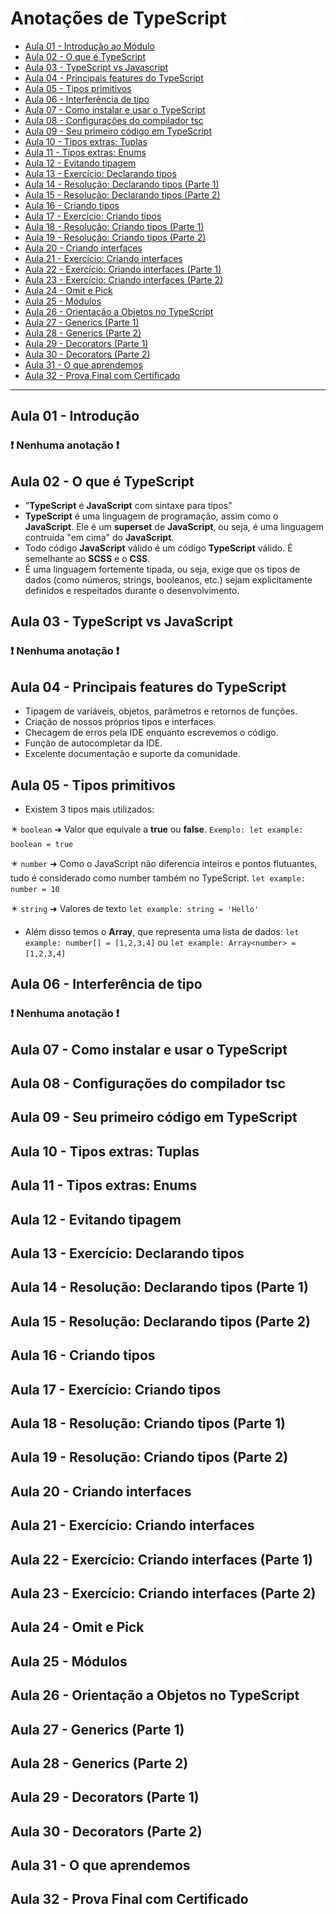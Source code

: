 # Anotações de TypeScript ![typescript logo](./media/logo-typescript.png)

- [Aula 01 - Introdução ao Módulo](#aula-01---introdução-ao-módulo)
- [Aula 02 - O que é TypeScript](#aula-02---o-que-é-typescript)
- [Aula 03 - TypeScript vs Javascript](#aula-03---typescript-vs-javascript)
- [Aula 04 - Principais features do TypeScript](#aula-04---principais-features-do-typescript)
- [Aula 05 - Tipos primitivos](#aula-05---tipos-primitivos)
- [Aula 06 - Interferência de tipo](#aula-06---interferência-de-tipo)
- [Aula 07 - Como instalar e usar o TypeScript](#aula-07---como-instalar-e-usar-o-typescript)
- [Aula 08 - Configurações do compilador tsc](#aula-08---configurações-do-compilador-tsc)
- [Aula 09 - Seu primeiro código em TypeScript](#aula-09---seu-primeiro-código-em-typescript)
- [Aula 10 - Tipos extras: Tuplas](#aula-10---tipos-extras-tuplas)
- [Aula 11 - Tipos extras: Enums](#aula-11---tipos-extras-enums)
- [Aula 12 - Evitando tipagem](#aula-12---evitando-tipagem)
- [Aula 13 - Exercício: Declarando tipos](#aula-13---exercício-declarando-tipos)
- [Aula 14 - Resolução: Declarando tipos (Parte 1)](#aula-14---resolução-declarando-tipos-parte-1)
- [Aula 15 - Resolução: Declarando tipos (Parte 2)](#aula-15---resolução-declarando-tipos-parte-2)
- [Aula 16 - Criando tipos](#aula-16---criando-tipos)
- [Aula 17 - Exercício: Criando tipos](#aula-17---exercício-criando-tipos)
- [Aula 18 - Resolução: Criando tipos (Parte 1)](#aula-18---resolução-criando-tipos-parte-1)
- [Aula 19 - Resolução: Criando tipos (Parte 2)](#aula-19---resolução-criando-tipos-parte-2)
- [Aula 20 - Criando interfaces](#aula-20---criando-interfaces)
- [Aula 21 - Exercício: Criando interfaces](#aula-21---exercício-criando-interfaces)
- [Aula 22 - Exercício: Criando interfaces (Parte 1)](#aula-22---exercício-criando-interfaces-parte-1)
- [Aula 23 - Exercício: Criando interfaces (Parte 2)](#aula-23---exercício-criando-interfaces-parte-2)
- [Aula 24 - Omit e Pick](#aula-24---omit-e-pick)
- [Aula 25 - Módulos](#aula-25---módulos)
- [Aula 26 - Orientação a Objetos no TypeScript](#aula-26---orientação-a-objetos-no-typescript)
- [Aula 27 - Generics (Parte 1)](#aula-27---generics-parte-1)
- [Aula 28 - Generics (Parte 2)](#aula-28---generics-parte-2)
- [Aula 29 - Decorators (Parte 1)](#aula-29---decorators-parte-1)
- [Aula 30 - Decorators (Parte 2)](#aula-30---decorators-parte-2)
- [Aula 31 - O que aprendemos](#aula-31---o-que-aprendemos)
- [Aula 32 - Prova Final com Certificado](#aula-32---prova-final-com-certificado)

----

## Aula 01 - Introdução

### ❗ **Nenhuma anotação** ❗

## Aula 02 - O que é TypeScript

* "**TypeScript** é **JavaScript** com sintaxe para tipos"
* **TypeScript** é uma linguagem de programação, assim como o **JavaScript**. Ele é um **superset** de **JavaScript**, ou seja, é uma linguagem contruída "em cima" do **JavaScript**.
* Todo código **JavaScript** válido é um código **TypeScript** válido. É semelhante ao **SCSS** e o **CSS**.
* É uma linguagem fortemente tipada, ou seja, exige que os tipos de dados (como números, strings, booleanos, etc.) sejam explicitamente definidos e respeitados durante o desenvolvimento.

## Aula 03 - TypeScript vs JavaScript

### ❗ **Nenhuma anotação** ❗

## Aula 04 - Principais features do TypeScript

* Tipagem de variáveis, objetos, parâmetros e retornos de funções.
* Criação de nossos próprios tipos e interfaces.
* Checagem de erros pela IDE enquanto escrevemos o código.
* Função de autocompletar da IDE.
* Excelente documentação e suporte da comunidade.

## Aula 05 - Tipos primitivos

* Existem 3 tipos mais utilizados: 

✴️ `boolean` ➜ Valor que equivale a **true** ou **false**. `Exemplo: let example: boolean = true`

✴️ `number` ➜ Como o JavaScript não diferencia inteiros e pontos flutuantes, tudo é considerado como number também no TypeScript. `let example: number = 10`

✴️ `string` ➜ Valores de texto `let example: string = 'Hello'`

* Além disso temos o **Array**, que representa uma lista de dados:
`let example: number[] = [1,2,3,4]` ou `let example: Array<number> = [1,2,3,4]` 

## Aula 06 - Interferência de tipo

### ❗ **Nenhuma anotação** ❗

## Aula 07 - Como instalar e usar o TypeScript



## Aula 08 - Configurações do compilador tsc



## Aula 09 - Seu primeiro código em TypeScript



## Aula 10 - Tipos extras: Tuplas



## Aula 11 - Tipos extras: Enums



## Aula 12 - Evitando tipagem



## Aula 13 - Exercício: Declarando tipos



## Aula 14 - Resolução: Declarando tipos (Parte 1)



## Aula 15 - Resolução: Declarando tipos (Parte 2)



## Aula 16 - Criando tipos



## Aula 17 - Exercício: Criando tipos



## Aula 18 - Resolução: Criando tipos (Parte 1)



## Aula 19 - Resolução: Criando tipos (Parte 2)



## Aula 20 - Criando interfaces



## Aula 21 - Exercício: Criando interfaces



## Aula 22 - Exercício: Criando interfaces (Parte 1)



## Aula 23 - Exercício: Criando interfaces (Parte 2)



## Aula 24 - Omit e Pick



## Aula 25 - Módulos



## Aula 26 - Orientação a Objetos no TypeScript



## Aula 27 - Generics (Parte 1)



## Aula 28 - Generics (Parte 2)



## Aula 29 - Decorators (Parte 1)



## Aula 30 - Decorators (Parte 2)



## Aula 31 - O que aprendemos



## Aula 32 - Prova Final com Certificado
